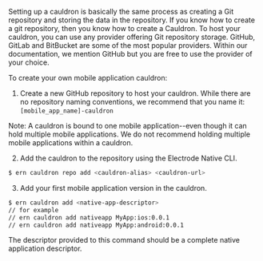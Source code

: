 Setting up a cauldron is basically the same process as creating a Git repository and storing the data in the repository. If you know how to create a git repository, then you know how to create a Cauldron. To host your cauldron, you can use any provider offering Git repository storage. GitHub, GitLab and BitBucket are some of the most popular providers. Within our documentation, we mention GitHub but you are free to use the provider of your choice.

To create your own mobile application cauldron:

1. Create a new GitHub repository to host your cauldron.
   While there are no repository naming conventions, we recommend that you name it: `[mobile_app_name]-cauldron`

Note: A cauldron is bound to one mobile application--even though it can hold multiple mobile applications. We do not recommend holding multiple mobile applications within a cauldron.

2. Add the cauldron to the repository using the Electrode Native CLI.

```bash
$ ern cauldron repo add <cauldron-alias> <cauldron-url>
```

3. Add your first mobile application version in the cauldron.

```bash
$ ern cauldron add <native-app-descriptor>
// for example
// ern cauldron add nativeapp MyApp:ios:0.0.1
// ern cauldron add nativeapp MyApp:android:0.0.1
```

The descriptor provided to this command should be a complete native application descriptor.
